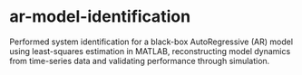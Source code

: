 # ar-model-identification
Performed system identification for a black-box AutoRegressive (AR) model using least-squares estimation in MATLAB, reconstructing model dynamics from time-series data and validating performance through simulation.
